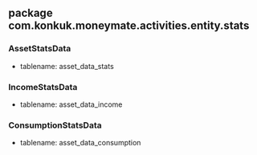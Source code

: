 
## package com.konkuk.moneymate.activities.entity.stats

### AssetStatsData
- tablename: asset_data_stats

### IncomeStatsData
- tablename: asset_data_income

### ConsumptionStatsData
- tablename: asset_data_consumption
